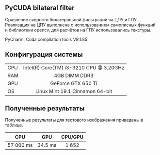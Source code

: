 ## PyCUDA bilateral filter
Сравнение скорости билатеральной фильтрации на ЦПУ и ГПУ. Реализация на ЦПУ выполнена с использованием самописных функций и библиотеки opencv, 
для расчётов на ГПУ использовались текстуры.

PyCharm, Cuda compilation tools V9.1.85

## Конфигурация системы
|     |       |  
| ------------- |:-------------:|
| CPU    | Intel(R) Core(TM) i3-3210 CPU @ 3.20GHz |
| RAM     | 4GB DIMM DDR3 |
| GPU | GeForce GTX 650 Ti |
| OS | Linux Mint 19.1 Cinnamon 64-bit |

## Полученные результаты


Полученные результаты для тестового изображения приведены в таблице.

|     CPU  | GPU|CPU/GPU|
| ------------- |:-------------:|:-------------:|
|57 000 ms|34.5 ms|1 652|
